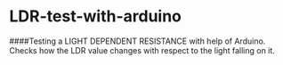 # LDR-test-with-arduino
####Testing a LIGHT DEPENDENT RESISTANCE with help of Arduino. Checks how the LDR value changes with respect to the light falling on it. 

